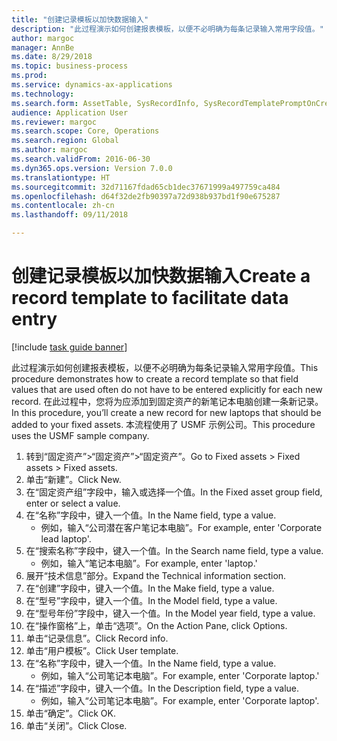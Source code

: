 ```yaml
--- 
title: "创建记录模板以加快数据输入"
description: "此过程演示如何创建报表模板，以便不必明确为每条记录输入常用字段值。"
author: margoc
manager: AnnBe
ms.date: 8/29/2018
ms.topic: business-process
ms.prod: 
ms.service: dynamics-ax-applications
ms.technology: 
ms.search.form: AssetTable, SysRecordInfo, SysRecordTemplatePromptOnCreate
audience: Application User
ms.reviewer: margoc
ms.search.scope: Core, Operations
ms.search.region: Global
ms.author: margoc
ms.search.validFrom: 2016-06-30
ms.dyn365.ops.version: Version 7.0.0
ms.translationtype: HT
ms.sourcegitcommit: 32d71167fdad65cb1dec37671999a497759ca484
ms.openlocfilehash: d64f32de2fb90397a72d938b937bd1f90e675287
ms.contentlocale: zh-cn
ms.lasthandoff: 09/11/2018

---
```

# <a name="create-a-record-template-to-facilitate-data-entry"></a><span data-ttu-id="6084b-103">创建记录模板以加快数据输入</span><span class="sxs-lookup"><span data-stu-id="6084b-103">Create a record template to facilitate data entry</span></span>

[!include [task guide banner](../../includes/task-guide-banner.md)]

<span data-ttu-id="6084b-104">此过程演示如何创建报表模板，以便不必明确为每条记录输入常用字段值。</span><span class="sxs-lookup"><span data-stu-id="6084b-104">This procedure demonstrates how to create a record template so that field values that are used often do not have to be entered explicitly for each new record.</span></span> <span data-ttu-id="6084b-105">在此过程中，您将为应添加到固定资产的新笔记本电脑创建一条新记录。</span><span class="sxs-lookup"><span data-stu-id="6084b-105">In this procedure, you’ll create a new record for new laptops that should be added to your fixed assets.</span></span> <span data-ttu-id="6084b-106">本流程使用了 USMF 示例公司。</span><span class="sxs-lookup"><span data-stu-id="6084b-106">This procedure uses the USMF sample company.</span></span>

1. <span data-ttu-id="6084b-107">转到“固定资产”>“固定资产”>“固定资产”。</span><span class="sxs-lookup"><span data-stu-id="6084b-107">Go to Fixed assets > Fixed assets > Fixed assets.</span></span>
2. <span data-ttu-id="6084b-108">单击“新建”。</span><span class="sxs-lookup"><span data-stu-id="6084b-108">Click New.</span></span>
3. <span data-ttu-id="6084b-109">在“固定资产组”字段中，输入或选择一个值。</span><span class="sxs-lookup"><span data-stu-id="6084b-109">In the Fixed asset group field, enter or select a value.</span></span>
4. <span data-ttu-id="6084b-110">在“名称”字段中，键入一个值。</span><span class="sxs-lookup"><span data-stu-id="6084b-110">In the Name field, type a value.</span></span>
    * <span data-ttu-id="6084b-111">例如，输入“公司潜在客户笔记本电脑”。</span><span class="sxs-lookup"><span data-stu-id="6084b-111">For example, enter 'Corporate lead laptop'.</span></span>  
5. <span data-ttu-id="6084b-112">在“搜索名称”字段中，键入一个值。</span><span class="sxs-lookup"><span data-stu-id="6084b-112">In the Search name field, type a value.</span></span>
    * <span data-ttu-id="6084b-113">例如，输入“笔记本电脑”。</span><span class="sxs-lookup"><span data-stu-id="6084b-113">For example, enter 'laptop.'</span></span>  
6. <span data-ttu-id="6084b-114">展开“技术信息”部分。</span><span class="sxs-lookup"><span data-stu-id="6084b-114">Expand the Technical information section.</span></span>
7. <span data-ttu-id="6084b-115">在“创建”字段中，键入一个值。</span><span class="sxs-lookup"><span data-stu-id="6084b-115">In the Make field, type a value.</span></span>
8. <span data-ttu-id="6084b-116">在“型号”字段中，键入一个值。</span><span class="sxs-lookup"><span data-stu-id="6084b-116">In the Model field, type a value.</span></span>
9. <span data-ttu-id="6084b-117">在“型号年份”字段中，键入一个值。</span><span class="sxs-lookup"><span data-stu-id="6084b-117">In the Model year field, type a value.</span></span>
10. <span data-ttu-id="6084b-118">在“操作窗格”上，单击“选项”。</span><span class="sxs-lookup"><span data-stu-id="6084b-118">On the Action Pane, click Options.</span></span>
11. <span data-ttu-id="6084b-119">单击“记录信息”。</span><span class="sxs-lookup"><span data-stu-id="6084b-119">Click Record info.</span></span>
12. <span data-ttu-id="6084b-120">单击“用户模板”。</span><span class="sxs-lookup"><span data-stu-id="6084b-120">Click User template.</span></span>
13. <span data-ttu-id="6084b-121">在“名称”字段中，键入一个值。</span><span class="sxs-lookup"><span data-stu-id="6084b-121">In the Name field, type a value.</span></span>
    * <span data-ttu-id="6084b-122">例如，输入“公司笔记本电脑”。</span><span class="sxs-lookup"><span data-stu-id="6084b-122">For example, enter 'Corporate laptop.'</span></span>  
14. <span data-ttu-id="6084b-123">在“描述”字段中，键入一个值。</span><span class="sxs-lookup"><span data-stu-id="6084b-123">In the Description field, type a value.</span></span>
    * <span data-ttu-id="6084b-124">例如，输入“公司笔记本电脑”。</span><span class="sxs-lookup"><span data-stu-id="6084b-124">For example, enter 'Corporate laptop'.</span></span>  
15. <span data-ttu-id="6084b-125">单击“确定”。</span><span class="sxs-lookup"><span data-stu-id="6084b-125">Click OK.</span></span>
16. <span data-ttu-id="6084b-126">单击“关闭”。</span><span class="sxs-lookup"><span data-stu-id="6084b-126">Click Close.</span></span>


